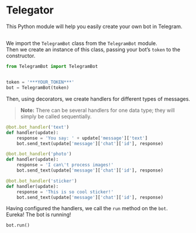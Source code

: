 # Telegator
This Python module will help you easily create your own bot in Telegram.
## 
We import the `TelegramBot` class from the `TelegramBot` module.\
Then we create an instance of this class, passing your bot’s `token` to the constructor.
```python
from TelegramBot import TelegramBot


token = '***YOUR_TOKEN***'
bot = TelegramBot(token)
```
Then, using decorators, we create handlers for different types of messages.
> **Note:** There can be several handlers for one data type; they will simply be called sequentially.
```python
@bot.bot_handler('text')
def handler(update):
    response = 'You say: ' + update['message']['text']
    bot.send_text(update['message']['chat']['id'], response)

@bot.bot_handler('photo')
def handler(update):
    response = 'I can\'t process images!'
    bot.send_text(update['message']['chat']['id'], response)

@bot.bot_handler('sticker')
def handler(update):
    response = 'This is so cool sticker!'
    bot.send_text(update['message']['chat']['id'], response)
```
Having configured the handlers, we call the `run` method on the `bot`. \
Eureka! The bot is running!
```python
bot.run()
```